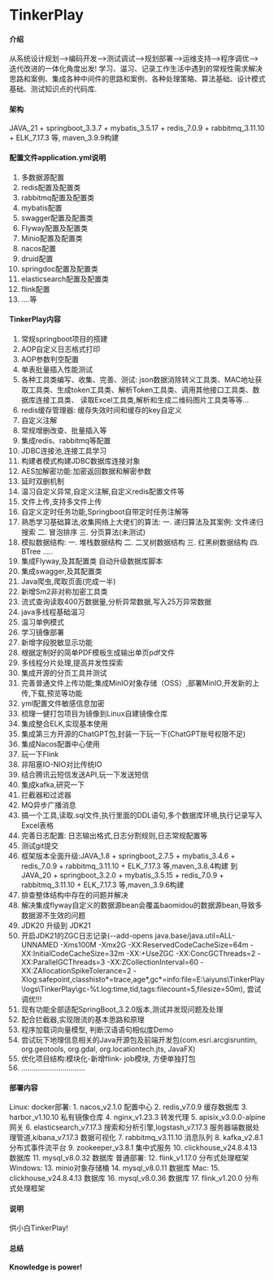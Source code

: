 # TinkerPlay

#### 介绍
从系统设计规划-->编码开发-->测试调试-->规划部署-->运维支持-->程序调优-->迭代改进的一体化角度出发! 学习、温习、记录工作生活中遇到的常规性需求解决思路和案例、集成各种中间件的思路和案例、各种处理策略、算法基础、设计模式基础、测试知识点的代码库.

#### 架构
JAVA_21 + springboot_3.3.7 + mybatis_3.5.17 + redis_7.0.9 + rabbitmq_3.11.10 + ELK_7.17.3 等, maven_3.9.9构建


#### 配置文件application.yml说明

1.  多数据源配置
2.  redis配置及配置类
3.  rabbitmq配置及配置类
4.  mybatis配置
5.  swagger配置及配置类
6.  Flyway配置及配置类
7.  Minio配置及配置类
8.  nacos配置
9.  druid配置
10. springdoc配置及配置类
11. elasticsearch配置及配置类
12. flink配置
13. ....等

#### TinkerPlay内容

1.  常规springboot项目的搭建
2.  AOP自定义日志格式打印
3.  AOP参数判空配置
4.  单表批量插入性能测试
5.  各种工具类编写、收集、完善、测试: json数据消除转义工具类、MAC地址获取工具类、生成token工具类、解析Token工具类、调用其他接口工具类、数据库连接工具类、
                  读取Excel工具类,解析和生成二维码图片工具类等等...
6.  redis缓存管理器: 缓存失效时间和缓存的key自定义
7.  自定义注解
8.  常规增删改查、批量插入等
9.  集成redis、rabbitmq等配置
10. JDBC连接池,连接工具学习
11. 构建者模式构建JDBC数据库连接对象
12. AES加解密功能:加密返回数据和解密参数
13. 延时双删机制
14. 温习自定义异常,自定义注解,自定义redis配置文件等
15. 文件上传,支持多文件上传
16. 自定义定时任务功能,Springboot自带定时任务注解等    
17. 熟悉学习基础算法,收集网络上大佬们的算法:
        一. 递归算法及其案例: 文件递归搜索
        二. 冒泡排序
        三. 分页算法(未测试)
18. 模拟数据结构: 
        一. 堆栈数据结构
        二. 二叉树数据结构
        三. 红黑树数据结构
        四. BTree
        .....
19. 集成Flyway,及其配置类 自动升级数据库脚本
20. 集成swagger,及其配置类
21. Java爬虫,爬取页面(完成一半)
22. 新增Sm2非对称加密工具类
23. 流式查询读取400万数据量,分析异常数据,写入25万异常数据    
24. java多线程基础温习
25. 温习单例模式
26. 学习镜像部署   
27. 新增字段脱敏显示功能
28. 根据定制好的简单PDF模板生成输出单页pdf文件    
29. 多线程分片处理,提高并发性探索
30. 集成开源的分页工具并测试
31. 完善普通文件上传功能;集成MinIO对象存储（OSS）,部署MinIO,开发新的上传,下载,预览等功能
32. yml配置文件敏感信息加密 
33. 梳理一健打包项目为镜像到Linux自建镜像仓库
34. 集成整合ELK,实现基本使用    
35. 集成第三方开源的ChatGPT包,封装一下玩一下(ChatGPT账号权限不足)
36. 集成Nacos配置中心使用   
37. 玩一下Flink 
38. 非阻塞IO-NIO对比传统IO
39. 结合腾讯云短信发送API,玩一下发送短信
40. 集成kafka,研究一下
41. 拦截器和过滤器
42. MQ异步广播消息
43. 搞一个工具,读取.sql文件,执行里面的DDL语句,多个数据库环境,执行记录写入Excel表格
44. 完善日志配置: 日志输出格式,日志分割规则,日志常规配置等
45. 测试git提交
46. 框架版本全面升级:JAVA_1.8 + springboot_2.7.5 + mybatis_3.4.6 + redis_7.0.9 + rabbitmq_3.11.10 + ELK_7.17.3 等,maven_3.8.4构建
    到 JAVA_20 + springboot_3.2.0 + mybatis_3.5.15 + redis_7.0.9 + rabbitmq_3.11.10 + ELK_7.17.3 等,maven_3.9.6构建
47. 排查整体结构中存在的问题并解决
48. 解决集成flyway自定义的数据源bean会覆盖baomidou的数据源bean,导致多数据源不生效的问题
49. JDK20 升级到 JDK21
50. 开启JDK21的ZGC日志记录(--add-opens
    java.base/java.util=ALL-UNNAMED
    -Xms100M
    -Xmx2G
    -XX:ReservedCodeCacheSize=64m
    -XX:InitialCodeCacheSize=32m
    -XX:+UseZGC
    -XX:ConcGCThreads=2
    -XX:ParallelGCThreads=3
    -XX:ZCollectionInterval=60
    -XX:ZAllocationSpikeTolerance=2
    -Xlog:safepoint,classhisto*=trace,age*,gc*=info:file=E:\aiyuns\TinkerPlay\logs\TinkerPlay\gc-%t.log:time,tid,tags:filecount=5,filesize=50m),
     尝试调优!!!
51. 现有功能全部适配SpringBoot_3.2.0版本,测试并发现问题及处理
52. 配合拦截器,实现限流的基本思路和原理
53. 程序加载词向量模型, 判断汉语语句相似度Demo
54. 尝试玩下地理信息相关的Java开源包及前端开发包(com.esri.arcgisruntim, org.geotools, org.gdal, org.locationtech.jts, JavaFX)
55. 优化项目结构:模块化-新增flink- job模块, 方便单独打包
56. ...............................

#### 部署内容
Linux:
    docker部署:
            1. nacos_v2.1.0 配置中心
            2. redis_v7.0.9 缓存数据库
            3. harbor_v1.10.10 私有镜像仓库
            4. nginx_v1.23.3 转发代理
            5. apisix_v3.0.0-alpine 网关
            6. elasticsearch_v7.17.3 搜索和分析引擎,logstash_v7.17.3 服务器端数据处理管道,kibana_v7.17.3 数据可视化
            7. rabbitmq_v3.11.10 消息队列
            8. kafka_v2.8.1 分布式事件流平台
            9. zookeeper_v3.8.1 集中式服务
            10. clickhouse_v24.8.4.13    数据库
            11. mysql_v8.0.32   数据库
    普通部署:
            12. flink_v1.17.0 分布式处理框架
Windows:
            13. minio对象存储桶
            14. mysql_v8.0.11   数据库
Mac: 
            15. clickhouse_v24.8.4.13    数据库
            16. mysql_v8.0.36   数据库
            17. flink_v1.20.0 分布式处理框架

#### 说明
供小白TinkerPlay!

#### 总结
**Knowledge is power!**
